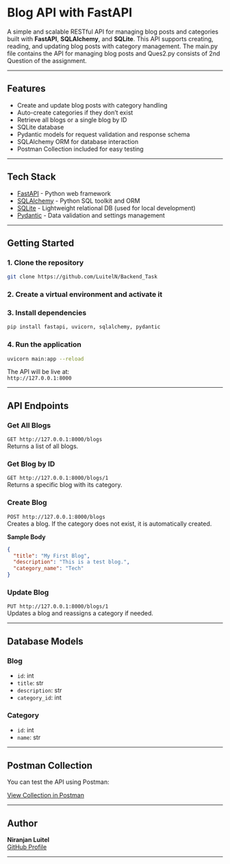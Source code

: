 #  Blog API with FastAPI

A simple and scalable RESTful API for managing blog posts and categories built with **FastAPI**, **SQLAlchemy**, and **SQLite**. This API supports creating, reading, and updating blog posts with category management. 
The main.py file contains the API for managing blog posts and Ques2.py consists of 2nd Question of the assignment. 

---

##  Features

- Create and update blog posts with category handling  
- Auto-create categories if they don’t exist  
- Retrieve all blogs or a single blog by ID  
- SQLite database 
- Pydantic models for request validation and response schema
- SQLAlchemy ORM for database interaction
- Postman Collection included for easy testing

---

##  Tech Stack

- [FastAPI](https://fastapi.tiangolo.com/) - Python web framework  
- [SQLAlchemy](https://www.sqlalchemy.org/) - Python SQL toolkit and ORM  
- [SQLite](https://www.sqlite.org/) - Lightweight relational DB (used for local development)  
- [Pydantic](https://docs.pydantic.dev/) - Data validation and settings management

---

##  Getting Started

### 1. **Clone the repository**
```bash
git clone https://github.com/LuitelN/Backend_Task

```

### 2. **Create a virtual environment and activate it**

### 3. **Install dependencies**
```bash
pip install fastapi, uvicorn, sqlalchemy, pydantic

```

### 4. **Run the application**
```bash
uvicorn main:app --reload
```

The API will be live at:  
`http://127.0.0.1:8000`

---

## API Endpoints

###  Get All Blogs  
`GET http://127.0.0.1:8000/blogs
`  
Returns a list of all blogs.

### Get Blog by ID  
`GET http://127.0.0.1:8000/blogs/1`  
Returns a specific blog with its category.

### Create Blog  
`POST http://127.0.0.1:8000/blogs
`  
Creates a blog. If the category does not exist, it is automatically created.

**Sample Body**
```json
{
  "title": "My First Blog",
  "description": "This is a test blog.",
  "category_name": "Tech"
}
```

### Update Blog  
`PUT http://127.0.0.1:8000/blogs/1`  
Updates a blog and reassigns a category if needed.

---

## Database Models

### Blog
- `id`: int
- `title`: str
- `description`: str
- `category_id`: int

### Category
- `id`: int
- `name`: str

---

## Postman Collection

You can test the API using Postman:

[View Collection in Postman](https://niranjanluitel.postman.co/workspace/Niranjan-Luitel's-Workspace~55337a0f-974a-4dde-8edc-ef133caae7eb/collection/46930916-8988ef69-1f8f-4415-b0b7-7da9f51f6e43?action=share&source=collection_link&creator=46930916)

---

## Author

**Niranjan Luitel**  
 [GitHub Profile](https://github.com/LuitelN)

---
